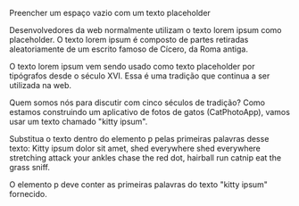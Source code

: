 Preencher um espaço vazio com um texto placeholder

Desenvolvedores da web normalmente utilizam o texto lorem ipsum como placeholder. O texto lorem ipsum é composto de partes retiradas aleatoriamente de um escrito famoso de Cícero, da Roma antiga.

O texto lorem ipsum vem sendo usado como texto placeholder por tipógrafos desde o século XVI. Essa é uma tradição que continua a ser utilizada na web.

Quem somos nós para discutir com cinco séculos de tradição? Como estamos construindo um aplicativo de fotos de gatos (CatPhotoApp), vamos usar um texto chamado "kitty ipsum".

Substitua o texto dentro do elemento p pelas primeiras palavras desse texto: Kitty ipsum dolor sit amet, shed everywhere shed everywhere stretching attack your ankles chase the red dot, hairball run catnip eat the grass sniff.

O elemento p deve conter as primeiras palavras do texto "kitty ipsum" fornecido.
